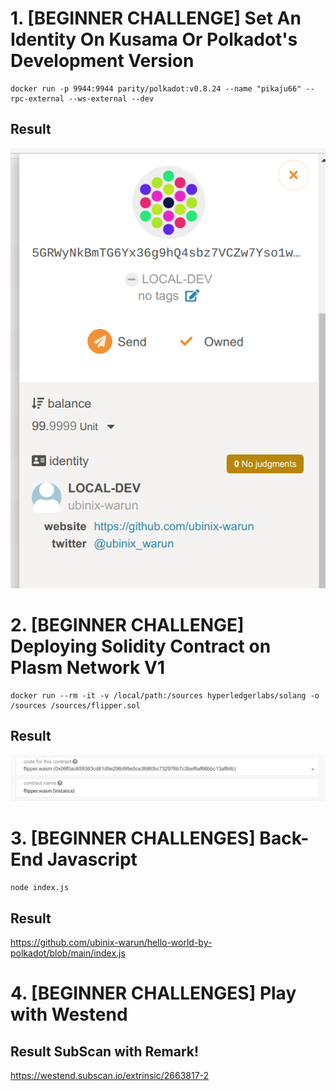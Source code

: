
# 1. [BEGINNER CHALLENGE] Set An Identity On Kusama Or Polkadot's Development Version

```
docker run -p 9944:9944 parity/polkadot:v0.8.24 --name "pikaju66" --rpc-external --ws-external --dev
```

## Result
![Image of My Iden.](https://raw.githubusercontent.com/ubinix-warun/hello-world-by-polkadot/main/Selection_067_A.png)



# 2. [BEGINNER CHALLENGE] Deploying Solidity Contract on Plasm Network V1

```
docker run --rm -it -v /local/path:/sources hyperledgerlabs/solang -o /sources /sources/flipper.sol
```

## Result
![Image of WASM.](https://raw.githubusercontent.com/ubinix-warun/hello-world-by-polkadot/main/Selection_067_B.png)




# 3. [BEGINNER CHALLENGES] Back-End Javascript

```
node index.js
```

## Result
https://github.com/ubinix-warun/hello-world-by-polkadot/blob/main/index.js


# 4. [BEGINNER CHALLENGES] Play with Westend

## Result SubScan with Remark!
https://westend.subscan.io/extrinsic/2663817-2

